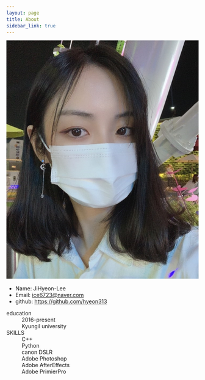 ```yaml
---
layout: page
title: About
sidebar_link: true
---
```


<!--![profile](_images/profile.jpg)-->
<!--![profile](https://github.com/hyeon313/hyeon313.github.io/blob/master/_images/profile.jpg)-->
<!--<img src="_images/profile.jpg" alt="profile">-->
<!--<img src="https://github.com/hyeon313/hyeon313.github.io/blob/master/_images/profile.jpg">-->


  <img src="https://github.com/hyeon313/hyeon313.github.io/blob/master/_images/profile.jpg">

* Name: JiHyeon-Lee
* Email: ice6723@naver.com
* github: https://github.com/hyeon313


<d1>
  <dt>education</dt>
    <dd>2016-present</dd>
    <dd>Kyungil university</dd>
  
  <dt>SKILLS</dt>
    <dd>C++</dd>
    <dd>Python</dd>
    <dd>canon DSLR</dd>
    <dd>Adobe Photoshop</dd>
    <dd>Adobe AfterEffects</dd>
    <dd>Adobe PrimierPro</dd>
</d1>

